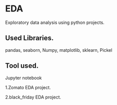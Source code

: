 # EDA
Exploratory data analysis using python projects.

## Used Libraries.
pandas,
seaborn,
Numpy,
matplotlib,
sklearn,
Pickel

## Tool used.
Jupyter notebook

1.Zomato EDA project.

2.black_friday EDA project.
